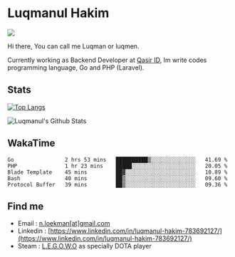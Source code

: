 
# Luqmanul Hakim

![](https://komarev.com/ghpvc/?username=luqman-v1)

Hi there, You can call me Luqman or luqmen.

Currently working as Backend Developer at [Qasir ID](https://qasir.id), Im write codes programming language, Go and PHP (Laravel).
## Stats

[![Top Langs](https://github-readme-stats.vercel.app/api/top-langs/?username=luqman-v1&layout=compact)](https://github.com/anuraghazra/github-readme-stats)

![Luqmanul's Github Stats](https://github-readme-stats.vercel.app/api?username=luqman-v1&show_icons=true)


## WakaTime 

<!--START_SECTION:waka-->
```text
Go                2 hrs 53 mins   ██████████▒░░░░░░░░░░░░░░   41.69 % 
PHP               1 hr 23 mins    █████░░░░░░░░░░░░░░░░░░░░   20.05 % 
Blade Template    45 mins         ██▓░░░░░░░░░░░░░░░░░░░░░░   10.89 % 
Bash              40 mins         ██▒░░░░░░░░░░░░░░░░░░░░░░   09.60 % 
Protocol Buffer   39 mins         ██▒░░░░░░░░░░░░░░░░░░░░░░   09.36 % 
```
<!--END_SECTION:waka-->


## Find me 

- Email : [n.loekman[at]gmail.com](mailto:n.loekman@gmail.com)
- Linkedin : [https://www.linkedin.com/in/luqmanul-hakim-783692127/](https://www.linkedin.com/in/luqmanul-hakim-783692127/)
- Steam : [L.E.G.O.W.O](https://steamcommunity.com/id/fuukmans) as specially DOTA player


